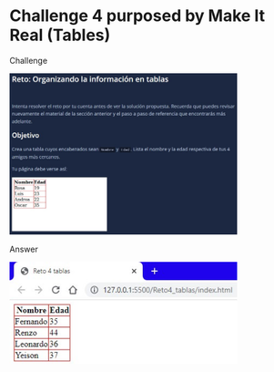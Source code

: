 # Challenge 4 purposed by Make It Real (Tables)

Challenge

<img src="./figuresReadme/challenge_4_make_it_real_html_tables.jpg" width="400"/>

Answer

<img src="./figuresReadme/challenge_4_answer_make_it_real_html_tables.jpg" width="400"/>


